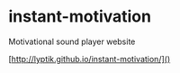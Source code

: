 # instant-motivation

Motivational sound player website

[http://lyptik.github.io/instant-motivation/]()


